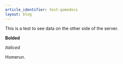 ```yaml
---
article_identifier: test-gamedocs
layout: blog
---
```

This is a test to see data on the other side of the server.

**Bolded**

*italiced*

Homerun.
